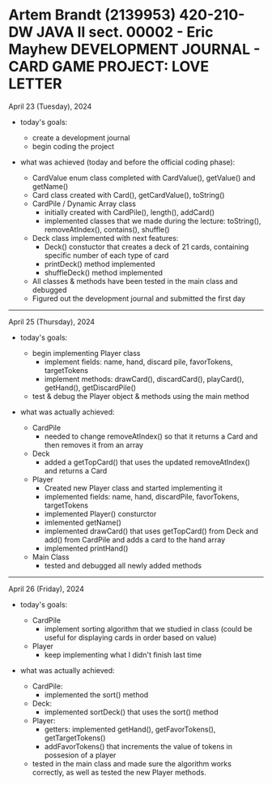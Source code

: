 Artem Brandt (2139953)
420-210-DW JAVA II
sect. 00002 - Eric Mayhew
DEVELOPMENT JOURNAL - CARD GAME PROJECT: LOVE LETTER
==============================================================================================================================================================================================================================================

April 23 (Tuesday), 2024 

- today's goals: 
    - create a development journal 
    - begin coding the project

- what was achieved (today and before the official coding phase):
    - CardValue enum class completed with CardValue(), getValue() and getName()
    - Card class created with Card(), getCardValue(), toString()
    - CardPile / Dynamic Array class
        - initially created with CardPile(), length(), addCard()
        - implemented classes that we made during the lecture: toString(), removeAtIndex(), contains(), shuffle()
    - Deck class implemented with next features:
        - Deck() constuctor that creates a deck of 21 cards, containing specific number of each type of card
        - printDeck() method implemented
        - shuffleDeck() method implemented 
    - All classes & methods have been tested in the main class and debugged
    - Figured out the development journal and submitted the first day
------------------------------------------------------------------------------------------------------------------------------------------------

April 25 (Thursday), 2024
- today's goals: 
    - begin implementing Player class
        - implement fields: name, hand, discard pile, favorTokens, targetTokens
        - implement methods: drawCard(), discardCard(), playCard(), getHand(), getDiscardPile()
    - test & debug the Player object & methods using the main method

- what was actually achieved:
    - CardPile
        - needed to change removeAtIndex() so that it returns a Card and then removes it from an array
    - Deck
        - added a getTopCard() that uses the updated removeAtIndex() and returns a Card
    - Player
        - Created new Player class and started implementing it
        - implemented fields: name, hand, discardPile, favorTokens, targetTokens
        - implemented Player() consturctor
        - imlemented getName() 
        - implemented drawCard() that uses getTopCard() from Deck and add() from CardPile and adds a card to the hand array
        - implemented printHand()
    - Main Class
        - tested and debugged all newly added methods
------------------------------------------------------------------------------------------------------------------------------------------------

April 26 (Friday), 2024
- today's goals: 
    - CardPile
        - implement sorting algorithm that we studied in class (could be useful for displaying cards in order based on value)
    - Player
        - keep implementing what I didn't finish last time

- what was actually achieved:
    - CardPile:
        - implemented the sort() method
    - Deck:
        - implemented sortDeck() that uses the sort() method
    - Player: 
        - getters: implemented getHand(), getFavorTokens(), getTargetTokens()
        - addFavorTokens() that increments the value of tokens in possesion of a player
    - tested in the main class and made sure the algorithm works correctly, as well as tested the new Player methods.